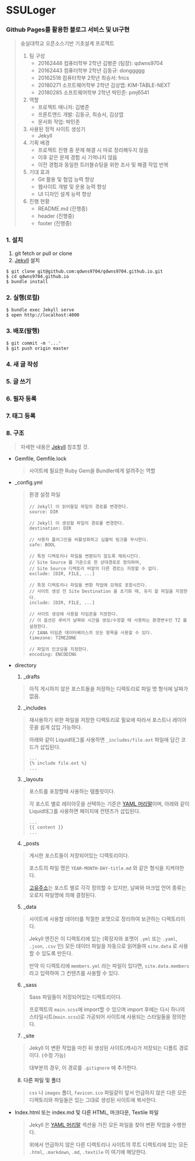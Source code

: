 

# SSULoger

### Github Pages를 활용한 블로그 서비스 및 UI구현

> 숭실대학교 오픈소스기반 기초설계 프로젝트
>
> 1. 팀 구성
>    * 20162448 컴퓨터학부 2학년 김병준 (팀장):	qdwns9704
>    * 20162443 컴퓨터학부 2학년 김동규:             donggggg
>    * 20162518 컴퓨터학부 2학년 최승서:             frics
>    * 20180271 소프트웨어학부 2학년 김상엽:       KIM-TABLE-NEXT
>    * 20180285 소프트웨어학부 2학년 박민준:       pmj6541
> 2. 역할
>    * 프로젝트 매니저: 김병준
>    * 프론트엔드 개발: 김동규, 최승서, 김상엽
>    * 문서화 작업: 박민준
> 3. 사용된 정적 사이트 생성기
>    * Jekyll
> 4. 기획 배경
>    * 프로젝트 진행 중 문제 해결 시 따로 정리해두지 않음
>    * 이후 같은 문제 경험 시 기억나지 않음
>    * 이전 경험과 동일한 트러블슈팅을 위한 조사 및 해결 작업 반복
> 5. 기대 효과
>    * Git 활용 및 협업 능력 향상
>    * 웹사이트 개발 및 운용 능력 향상
>    * UI 디자인 설계 능력 향상
> 6. 진행 현황
>    * README.md (진행중)
>    * header (진행중)
>    * footer (진행중)

### 1. 설치

1. git fetch or pull or clone
2. [Jekyll] 설치

```console
$ git clone git@github.com:qdwns9704/qdwns9704.github.io.git
$ cd qdwns9704.github.io
$ bundle install
```

### 2. 실행(로컬)

```consol
$ bundle exec Jekyll serve
$ open http://localhost:4000
```

### 3. 배포(발행)

```
$ git commit -m '...'
$ git push origin master
```

### 4. 새 글 작성

### 5. 글 쓰기

### 6. 필자 등록

### 7. 태그 등록

### 8. 구조

> 자세한 내용은 [Jekyll] 참조할 것.

* Gemfile, Gemfile.lock

  > 사이트에 필요한 Ruby Gem을 Bundler에게 알려주는 역할

* _config.yml

  > 환경 설정 파일
  >
  > ```
  > // Jekyll 이 읽어들일 파일의 경로를 변경한다.
  > source: DIR
  > 
  > // Jekyll 이 생성할 파일의 경로를 변경한다.
  > destination: DIR
  > 
  > // 사용자 플러그인을 비활성화하고 심볼릭 링크를 무시한다.
  > safe: BOOL
  > 
  > // 특정 디렉토리나 파일을 변환되지 않도록 제외시킨다.
  > // Site Source 를 기준으로 한 상대경로로 정의하며,
  > // Site Source 디렉토리 바깥의 다른 경로는 지정할 수 없다.
  > exclude: [DIR, FILE, ...]
  > 													
  > // 특정 디렉토리나 파일을 변환 작업에 강제로 포함시킨다. 
  > // 사이트 생성 전 Site Destination 을 초기화 때, 유지 할 파일을 지정한다. 
  > include: [DIR, FILE, ...] 
  > 															
  > // 사이트 생성에 사용할 타임존을 지정한다.
  > // 이 옵션은 루비가 날짜와 시간을 생성/수정할 때 사용하는 환경변수인 TZ 를 설정한다.
  > // IANA 타임존 데이터베이스의 모든 항목을 사용할 수 있다.
  > timezone: TIMEZONE						
  > 
  > // 파일의 인코딩을 지정한다.
  > encoding: ENCODING
  > ```

* directory

  1. _drafts

  > 아직 게시하지 않은 포스트들을 저장하는 디렉토리로 파일 명 형식에 날짜가 없음.

  2. _includes

  > 재사용하기 위한 파일을 저장한 디렉토리로 필요에 따라서 포스트나 레이아웃을 쉽게 삽입 가능하다.
  >
  > 아래와 같이 Liquid태그를 사용하면 ```_includes/file.ext``` 파일에 담긴 코드가 삽입된다.
  >
  > ```
  > ...
  > {% include file.ext %} 
  > ...
  > ```

  3. _layouts

  > 포스트를 포장할때 사용하는 템플릿이다.
  >
  > 각 포스트 별로 레이아웃을 선택하는 기준은 [YAML 머리말]이며, 아래와 같이 Liquid태그를 사용하면 페이지에 컨텐츠가 삽입된다.
  >
  > ```
  > ...
  > {{ content }}
  > ...
  > ```

  4. _posts

  > 게시한 포스트들이 저장되어있는 디렉토리이다.
  >
  > 포스트의 파일 명은 ```YEAR-MONTH-DAY-title.md``` 와 같은 형식을 지켜야한다.
  >
  > [고유주소](https://jekyllrb-ko.github.io/docs/permalinks/)는 포스트 별로 각각 정의할 수 있지만, 날짜와 마크업 언어 종류는 오로지 파일명에 의해 결정된다.

  5. _data

  > 사이트에 사용할 데이터를 적절한 포맷으로 정리하여 보관하는 디렉토리이다.
  >
  >  Jekyll 엔진은 이 디렉토리에 있는 (확장자와 포맷이 `.yml` 또는 `.yaml`, `.json`, `.csv` 인) 모든 데이터 파일을 자동으로 읽어들여 `site.data` 로 사용할 수 있도록 만든다.
  >
  > 만약 이 디렉토리에 `members.yml` 라는 파일이 있다면, `site.data.members` 라고 입력하여 그 컨텐츠를 사용할 수 있다.

  6. _sass

  > Sass 파일들이 저장되어있는 디렉토리이다.
  >
  >  프로젝트의 `main.scss`에 import할 수 있으며 import 후에는 다시 하나의 스타일시트(`main.scss`)로 가공되어 사이트에 사용되는 스타일들을 정의한다.

  7. _site

  > Jekyll 이 변환 작업을 마친 뒤 생성된 사이트(캐시)가 저장되는 디폴트 경로이다. (수정 가능)
  >
  > 대부분의 경우, 이 경로를 `.gitignore` 에 추가한다.

  8. 다른 파일 및 폴더

  > `css` 나 `images` 폴더, `favicon.ico` 파일같이 앞서 언급하지 않은 다른 모든 디렉토리와 파일들은 있는 그대로 생성된 사이트에 복사한다.

* Index.html 또는 index.md 및 다른 HTML, 마크다운, Textile 파일

  > Jekyll 은 [YAML 머리말] 섹션을 가진 모든 파일을 찾아 변환 작업을 수행한다.
  >
  > 위에서 언급하지 않은 다른 디렉토리나 사이트의 루트 디렉토리에 있는 모든 `.html`, `.markdown`, `.md`, `.textile` 이 여기에 해당한다.



[YAML 머리말]: https://jekyllrb-ko.github.io/docs/frontmatter/
[Github Pages]: https://pages.github.com
[Jekyll]: https://jekyllrb.com

